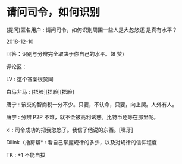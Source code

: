 # 请问司令，如何识别

(提问)匿名用户 : 请问司令，如何识别周围一些人是大忽悠还 是真有水平？

2018-12-10

回答：识别与分辨完全取决于你自己的水平。(8 赞)

评论区：

LV : 这个答案很赞同

白马非马 : [捂脸][捂脸][捂脸]

唐宁 : 该交的智商税一分不少。只要，不认命，只要，向上爬。人外有人。

唐宁 : 分辨 P2P 不难，就不会被高利诱惑。比特币还等在那里呢。

xl : 司令成功的把我忽悠了。我信了他说的东西。[呲牙]

Dilink（撸房帮* : 看自己掌握规律的多少，以及对规律的信仰程度

TK : +1 不能自拔
